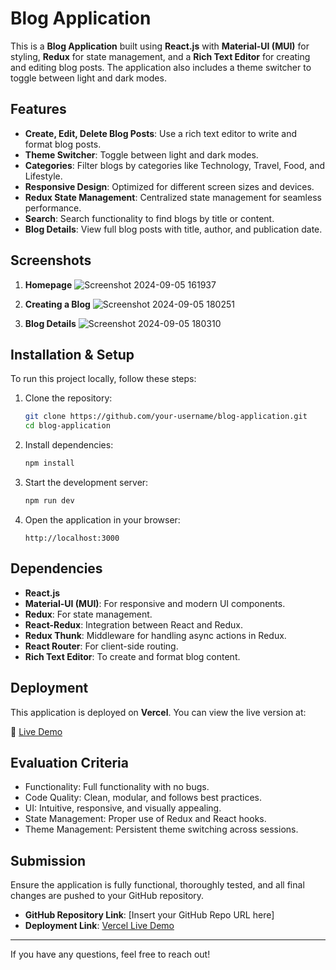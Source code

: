 # Blog Application

This is a **Blog Application** built using **React.js** with **Material-UI (MUI)** for styling, **Redux** for state management, and a **Rich Text Editor** for creating and editing blog posts. The application also includes a theme switcher to toggle between light and dark modes.

## Features

- **Create, Edit, Delete Blog Posts**: Use a rich text editor to write and format blog posts.
- **Theme Switcher**: Toggle between light and dark modes.
- **Categories**: Filter blogs by categories like Technology, Travel, Food, and Lifestyle.
- **Responsive Design**: Optimized for different screen sizes and devices.
- **Redux State Management**: Centralized state management for seamless performance.
- **Search**: Search functionality to find blogs by title or content.
- **Blog Details**: View full blog posts with title, author, and publication date.

## Screenshots

1. **Homepage**
   ![Screenshot 2024-09-05 161937](https://github.com/user-attachments/assets/affe2d04-6f24-4ae5-a8b4-29461787a82d)


2. **Creating a Blog**
   ![Screenshot 2024-09-05 180251](https://github.com/user-attachments/assets/098add4c-eba2-44f5-939f-d3d764901359)


3. **Blog Details**
   ![Screenshot 2024-09-05 180310](https://github.com/user-attachments/assets/807384ad-6c47-48a7-ada3-ba3020e2d72f)


## Installation & Setup

To run this project locally, follow these steps:

1. Clone the repository:
    ```bash
    git clone https://github.com/your-username/blog-application.git
    cd blog-application
    ```

2. Install dependencies:
    ```bash
    npm install
    ```

3. Start the development server:
    ```bash
    npm run dev
    ```

4. Open the application in your browser:
    ```
    http://localhost:3000
    ```

## Dependencies

- **React.js**
- **Material-UI (MUI)**: For responsive and modern UI components.
- **Redux**: For state management.
- **React-Redux**: Integration between React and Redux.
- **Redux Thunk**: Middleware for handling async actions in Redux.
- **React Router**: For client-side routing.
- **Rich Text Editor**: To create and format blog content.

## Deployment

This application is deployed on **Vercel**. You can view the live version at:

🔗 [Live Demo](https://vecros-omega.vercel.app/)

## Evaluation Criteria

- Functionality: Full functionality with no bugs.
- Code Quality: Clean, modular, and follows best practices.
- UI: Intuitive, responsive, and visually appealing.
- State Management: Proper use of Redux and React hooks.
- Theme Management: Persistent theme switching across sessions.

## Submission

Ensure the application is fully functional, thoroughly tested, and all final changes are pushed to your GitHub repository.

- **GitHub Repository Link**: [Insert your GitHub Repo URL here]
- **Deployment Link**: [Vercel Live Demo](https://vecros-omega.vercel.app/)

---

If you have any questions, feel free to reach out!
